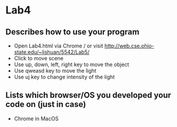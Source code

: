 # Lab4

## Describes how to use your program

- Open Lab4.html via Chrome / or visit http://web.cse.ohio-state.edu/~lishuan/5542/Lab5/
- Click to move scene
- Use up, down, left, right key to move the object
- Use qweasd key to move the light
- Use uj key to change intensity of the light

## Lists which browser/OS you developed your code on (just in case)
- Chrome in MacOS
